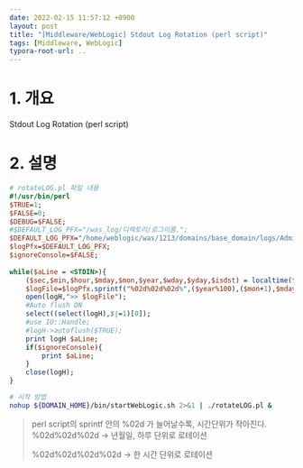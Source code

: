 ```yaml
---
date: 2022-02-15 11:57:12 +0900
layout: post
title: "[Middleware/WebLogic] Stdout Log Rotation (perl script)"
tags: [Middleware, WebLogic]
typora-root-url: ..
---
```



# 1. 개요

Stdout Log Rotation (perl script)

# 2. 설명

```perl
# rotateLOG.pl 파일 내용
#!/usr/bin/perl 
$TRUE=1; 
$FALSE=0; 
$DEBUG=$FALSE; 
#$DEFAULT_LOG_PFX="/was_log/디렉토리/로그이름.";
$DEFAULT_LOG_PFX="/home/weblogic/was/1213/domains/base_domain/logs/AdminServer/AdminServer.out."; 
$logPfx=$DEFAULT_LOG_PFX;
$ignoreConsole=$FALSE; ​ 
 
while($aLine = <STDIN>){
	($sec,$min,$hour,$mday,$mon,$year,$wday,$yday,$isdst) = localtime(time());
	$logFile=$logPfx.sprintf("%02d%02d%02d%",($year%100),($mon+1),$mday,$hour,$min,$sec); 
	open(logH,">> $logFile"); 
    #Auto flush ON
	select((select(logH),$|=1)[0]);
	#use IO::Handle;
	#logH->autoflush($TRUE);
	print logH $aLine;
	if($ignoreConsole){ 
		print $aLine;
	} 
	close(logH); 
}
```



```sh
# 시작 방법
nohup ${DOMAIN_HOME}/bin/startWebLogic.sh 2>&1 | ./rotateLOG.pl &
```

> perl script의 sprintf 안의 %02d 가 늘어날수록, 시간단위가 작아진다. %02d%02d%02d -> 년월일, 하루 단위로 로테이션
>
> %02d%02d%02d%02d -> 한 시간 단위로 로테이션



